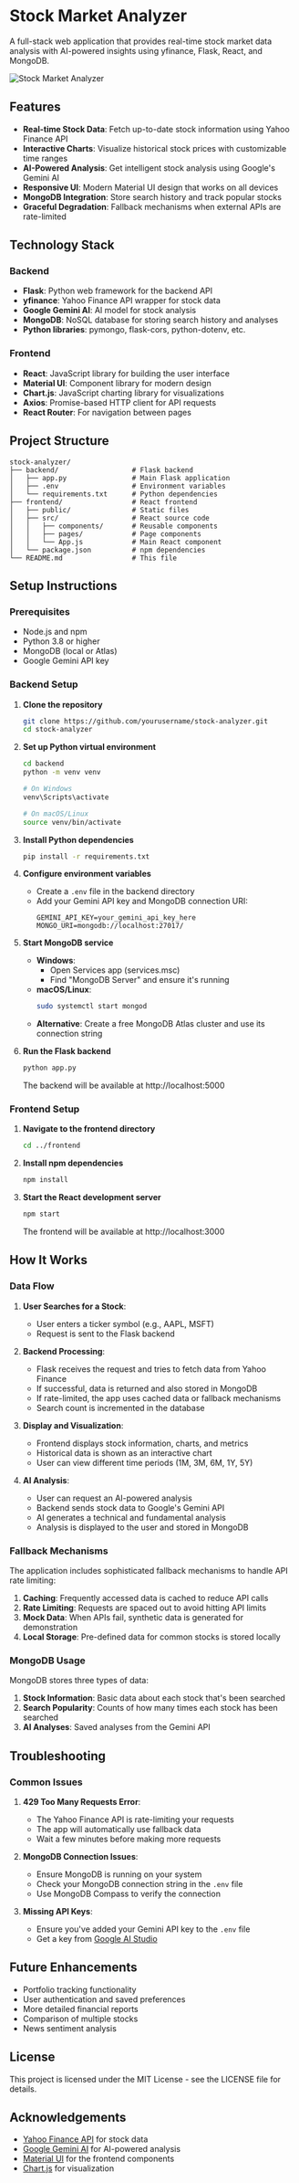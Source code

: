 # Stock Market Analyzer

A full-stack web application that provides real-time stock market data analysis with AI-powered insights using yfinance, Flask, React, and MongoDB.

![Stock Market Analyzer](https://via.placeholder.com/800x400?text=Stock+Market+Analyzer)

## Features

- **Real-time Stock Data**: Fetch up-to-date stock information using Yahoo Finance API
- **Interactive Charts**: Visualize historical stock prices with customizable time ranges
- **AI-Powered Analysis**: Get intelligent stock analysis using Google's Gemini AI
- **Responsive UI**: Modern Material UI design that works on all devices
- **MongoDB Integration**: Store search history and track popular stocks
- **Graceful Degradation**: Fallback mechanisms when external APIs are rate-limited

## Technology Stack

### Backend
- **Flask**: Python web framework for the backend API
- **yfinance**: Yahoo Finance API wrapper for stock data
- **Google Gemini AI**: AI model for stock analysis
- **MongoDB**: NoSQL database for storing search history and analyses
- **Python libraries**: pymongo, flask-cors, python-dotenv, etc.

### Frontend
- **React**: JavaScript library for building the user interface
- **Material UI**: Component library for modern design
- **Chart.js**: JavaScript charting library for visualizations
- **Axios**: Promise-based HTTP client for API requests
- **React Router**: For navigation between pages

## Project Structure

```
stock-analyzer/
├── backend/                  # Flask backend
│   ├── app.py                # Main Flask application
│   ├── .env                  # Environment variables
│   └── requirements.txt      # Python dependencies
├── frontend/                 # React frontend
│   ├── public/               # Static files
│   ├── src/                  # React source code
│   │   ├── components/       # Reusable components
│   │   ├── pages/            # Page components
│   │   └── App.js            # Main React component
│   └── package.json          # npm dependencies
└── README.md                 # This file
```

## Setup Instructions

### Prerequisites

- Node.js and npm
- Python 3.8 or higher
- MongoDB (local or Atlas)
- Google Gemini API key

### Backend Setup

1. **Clone the repository**
   ```bash
   git clone https://github.com/yourusername/stock-analyzer.git
   cd stock-analyzer
   ```

2. **Set up Python virtual environment**
   ```bash
   cd backend
   python -m venv venv
   
   # On Windows
   venv\Scripts\activate
   
   # On macOS/Linux
   source venv/bin/activate
   ```

3. **Install Python dependencies**
   ```bash
   pip install -r requirements.txt
   ```

4. **Configure environment variables**
   - Create a `.env` file in the backend directory
   - Add your Gemini API key and MongoDB connection URI:
     ```
     GEMINI_API_KEY=your_gemini_api_key_here
     MONGO_URI=mongodb://localhost:27017/
     ```

5. **Start MongoDB service**
   - **Windows**:
     - Open Services app (services.msc)
     - Find "MongoDB Server" and ensure it's running
   - **macOS/Linux**:
     ```bash
     sudo systemctl start mongod
     ```
   - **Alternative**: Create a free MongoDB Atlas cluster and use its connection string

6. **Run the Flask backend**
   ```bash
   python app.py
   ```
   The backend will be available at http://localhost:5000

### Frontend Setup

1. **Navigate to the frontend directory**
   ```bash
   cd ../frontend
   ```

2. **Install npm dependencies**
   ```bash
   npm install
   ```

3. **Start the React development server**
   ```bash
   npm start
   ```
   The frontend will be available at http://localhost:3000

## How It Works

### Data Flow

1. **User Searches for a Stock**:
   - User enters a ticker symbol (e.g., AAPL, MSFT)
   - Request is sent to the Flask backend

2. **Backend Processing**:
   - Flask receives the request and tries to fetch data from Yahoo Finance
   - If successful, data is returned and also stored in MongoDB
   - If rate-limited, the app uses cached data or fallback mechanisms
   - Search count is incremented in the database

3. **Display and Visualization**:
   - Frontend displays stock information, charts, and metrics
   - Historical data is shown as an interactive chart
   - User can view different time periods (1M, 3M, 6M, 1Y, 5Y)

4. **AI Analysis**:
   - User can request an AI-powered analysis
   - Backend sends stock data to Google's Gemini API
   - AI generates a technical and fundamental analysis
   - Analysis is displayed to the user and stored in MongoDB

### Fallback Mechanisms

The application includes sophisticated fallback mechanisms to handle API rate limiting:

1. **Caching**: Frequently accessed data is cached to reduce API calls
2. **Rate Limiting**: Requests are spaced out to avoid hitting API limits
3. **Mock Data**: When APIs fail, synthetic data is generated for demonstration
4. **Local Storage**: Pre-defined data for common stocks is stored locally

### MongoDB Usage

MongoDB stores three types of data:

1. **Stock Information**: Basic data about each stock that's been searched
2. **Search Popularity**: Counts of how many times each stock has been searched
3. **AI Analyses**: Saved analyses from the Gemini API

## Troubleshooting

### Common Issues

1. **429 Too Many Requests Error**:
   - The Yahoo Finance API is rate-limiting your requests
   - The app will automatically use fallback data
   - Wait a few minutes before making more requests

2. **MongoDB Connection Issues**:
   - Ensure MongoDB is running on your system
   - Check your MongoDB connection string in the `.env` file
   - Use MongoDB Compass to verify the connection

3. **Missing API Keys**:
   - Ensure you've added your Gemini API key to the `.env` file
   - Get a key from [Google AI Studio](https://ai.google.dev/)

## Future Enhancements

- Portfolio tracking functionality
- User authentication and saved preferences
- More detailed financial reports
- Comparison of multiple stocks
- News sentiment analysis

## License

This project is licensed under the MIT License - see the LICENSE file for details.

## Acknowledgements

- [Yahoo Finance API](https://pypi.org/project/yfinance/) for stock data
- [Google Gemini AI](https://ai.google.dev/) for AI-powered analysis
- [Material UI](https://mui.com/) for the frontend components
- [Chart.js](https://www.chartjs.org/) for visualization